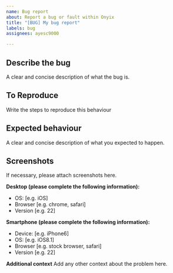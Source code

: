 ```yaml
---
name: Bug report
about: Report a bug or fault within Onyix
title: "[BUG] My bug report"
labels: bug
assignees: ayesc9000

---
```


## Describe the bug
A clear and concise description of what the bug is.

## To Reproduce
Write the steps to reproduce this behaviour

## Expected behaviour
A clear and concise description of what you expected to happen.

## Screenshots
If necessary, please attach screenshots here.

**Desktop (please complete the following information):**
 - OS: [e.g. iOS]
 - Browser [e.g. chrome, safari]
 - Version [e.g. 22]

**Smartphone (please complete the following information):**
 - Device: [e.g. iPhone6]
 - OS: [e.g. iOS8.1]
 - Browser [e.g. stock browser, safari]
 - Version [e.g. 22]

**Additional context**
Add any other context about the problem here.

